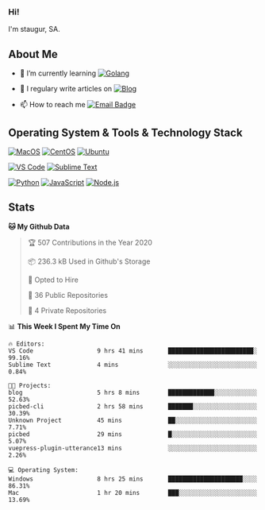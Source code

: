 ### Hi!

I'm staugur, SA.

## About Me

- 🌱 I’m currently learning [![Golang](https://img.shields.io/badge/-Go-7fd5ea?logo=go)](https:/golang.org/)

- 📝 I regulary write articles on [![Blog](https://img.shields.io/badge/-Blog-629ccd?style=for-the-badge&logo=python&logoColor=ffffff)](https://blog.saintic.com)

- 📫 How to reach me [![Email Badge](https://img.shields.io/badge/-email-c14438?style=for-the-badge&logo=Gmail&logoColor=ffffff)](mailto:me@tcw.im)

## Operating System & Tools & Technology Stack

[![MacOS](https://img.shields.io/badge/macOS-Catalina-292e33?style=flat-square&logo=apple&logoColor=ffffff)](https://www.apple.com/macos/catalina/)
[![CentOS](https://img.shields.io/badge/CentOS-7.0-292e33?style=flat-square&logo=CentOS&logoColor=)](https://www.centos.org/)
[![Ubuntu](https://img.shields.io/badge/Ubuntu-18-292e33?style=flat-square&logo=Ubuntu&logoColor=e95420)](https://www.ubuntu.com/)

[![VS Code](https://img.shields.io/badge/IDE-VSCode-292e33?style=flat-square&logo=Visual-studio-code)](https://code.visualstudio.com/)
[![Sublime Text](https://img.shields.io/badge/IDE-SublimeText-black?style=flat-square&logo=Sublime+Text)](https://www.sublimetext.com/)


[![Python](https://img.shields.io/badge/-Python-3776AB?style=flat-square&logo=python&logoColor=ffffff)](https://www.python.org/)
[![JavaScript](https://img.shields.io/badge/-JavaScript-%23F7DF1C?style=flat-square&logo=javascript&logoColor=000000&labelColor=%23F7DF1C&color=%23FFCE5A)](https://www.javascript.com/)
[![Node.js](https://img.shields.io/badge/-Node.js-00ADD8?style=flat-square&logo=node.js&logoColor=ffffff)](https://nodejs.org/)

## Stats

<!--START_SECTION:waka-->
**🐱 My Github Data** 

> 🏆 507 Contributions in the Year 2020
 > 
> 📦 236.3 kB Used in Github's Storage 
 > 
> 💼 Opted to Hire
 > 
> 📜 36 Public Repositories
 > 
> 🔑 4 Private Repositories 

📊 **This Week I Spent My Time On** 

```text
🔥 Editors: 
VS Code                  9 hrs 41 mins       ████████████████████████░   99.16% 
Sublime Text             4 mins              ░░░░░░░░░░░░░░░░░░░░░░░░░   0.84%

🐱‍💻 Projects: 
blog                     5 hrs 8 mins        █████████████░░░░░░░░░░░░   52.63% 
picbed-cli               2 hrs 58 mins       ███████░░░░░░░░░░░░░░░░░░   30.39% 
Unknown Project          45 mins             ██░░░░░░░░░░░░░░░░░░░░░░░   7.71% 
picbed                   29 mins             █░░░░░░░░░░░░░░░░░░░░░░░░   5.07% 
vuepress-plugin-utterance13 mins             ░░░░░░░░░░░░░░░░░░░░░░░░░   2.26%

💻 Operating System: 
Windows                  8 hrs 25 mins       █████████████████████░░░░   86.31% 
Mac                      1 hr 20 mins        ███░░░░░░░░░░░░░░░░░░░░░░   13.69%

```


<!--END_SECTION:waka-->
